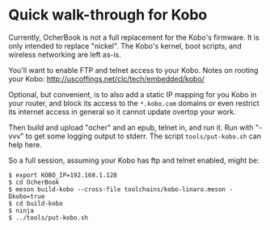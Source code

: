 # Quick walk-through for Kobo

Currently, OcherBook is not a full replacement for the Kobo's firmware.  It is
only intended to replace "nickel".  The Kobo's kernel, boot scripts, and
wireless networking are left as-is.

You'll want to enable FTP and telnet access to your Kobo. Notes on rooting your
Kobo: http://uscoffings.net/clc/tech/embedded/kobo/

Optional, but convenient, is to also add a static IP mapping for you Kobo in
your router, and block its access to the `*.kobo.com` domains or even restrict
its internet access in general so it cannot update overtop your work.

Then build and upload "ocher" and an epub, telnet in, and run it.  Run with
"-vvv" to get some logging output to stderr.  The script `tools/put-kobo.sh` can
help here.

So a full session, assuming your Kobo has ftp and telnet enabled, might be:

```
$ export KOBO_IP=192.168.1.128
$ cd OcherBook
$ meson build-kobo --cross-file toolchains/kobo-linaro.meson -Dkobo=true
$ cd build-kobo
$ ninja
$ ../tools/put-kobo.sh
```

